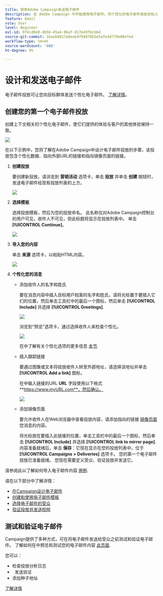 ```yaml
---
title: 使用Adobe Campaign发送电子邮件
description: 在 Adobe Campaign 中开始使用电子邮件。将个性化的电子邮件发给目标人群。
feature: Email
role: User
level: Beginner
exl-id: 97dcd0e0-db5b-45a4-96af-817e49f6cb64
source-git-commit: 1baeb8827a0eab4f9487bb5e5afe4d779e00efe4
workflow-type: tm+mt
source-wordcount: '466'
ht-degree: 9%

---
```


# 设计和发送电子邮件

电子邮件投放可让您向目标群体发送个性化电子邮件。 [了解详情](../send/send.md)。

## 创建您的第一个电子邮件投放

创建上下文相关的个性化电子邮件，使它们提供的体验与客户的其他体验保持一致。

![](assets/new-email-content.png)


在以下示例中，您将了解在Adobe Campaign中设计电子邮件投放的步骤，该投放包含个性化数据、指向外部URL的链接和指向镜像页面的链接。

1. **创建投放**

   要创建新投放，请浏览到 **营销活动** 选项卡，单击 **投放** 并单击 **创建** 按钮时，发送电子邮件给现有投放列表的上方。

   ![](assets/delivery_step_1.png)

1. **选择模板**

   选择投放模板，然后为您的投放命名。 此名称仅对Adobe Campaign控制台的用户可见，收件人不可见，但此标题将显示在投放列表中。 单击 **[!UICONTROL Continue]**。

   ![](assets/dce_delivery_model.png)

1. **导入您的内容**

   单击 **来源** 选项卡，以粘贴HTML内容。

   ![](assets/paste-content.png)


1. **个性化您的消息**

   * 添加收件人的名字和姓氏

      要在消息内容中插入目标用户档案的名字和姓氏，请将光标置于要插入它们的位置，然后单击工具栏中的最后一个图标，然后单击 **[!UICONTROL Include]** 并选择 **[!UICONTROL Greetings]**.

      ![](assets/include-greetings.png)

      浏览到“预览”选项卡，通过选择收件人来检查个性化。

      ![](assets/perso-check.png)

      在中了解有关个性化选项的更多信息 [本节](personalize.md).

   * 插入跟踪链接

      要通过图像或文本将投放收件人转至外部地址，请选择该地址并单击 **[!UICONTROL Add a link]** 图标。

      在中输入链接的URL **URL** 字段使用以下格式 **https://www.myURL.com**，然后确认。

      ![](assets/add-a-link.png)

   * 添加镜像页面

      要允许收件人在Web浏览器中查看投放内容，请添加指向的链接 [镜像页面](../send/mirror-page.md) 您消息的内容。

      将光标放在要插入此链接的位置，单击工具栏中的最后一个图标，然后单击 **[!UICONTROL Include]** 并选择 **[!UICONTROL link to mirror page]**.
   内容准备就绪后，单击 **保存**：它现在显示在您的投放列表中，位于 **[!UICONTROL Campaigns > Deliveries]** 选项卡。 您的第一个电子邮件投放已准备就绪。 您现在需要定义受众、验证投放并发送它。


请参阅此以了解如何导入电子邮件内容 [用例](https://experienceleague.adobe.com/docs/campaign/automation/workflows/use-cases/deliveries/load-delivery-content.html).

请在以下部分中了解详情：

* [在Campaign设计电子邮件](../send/email.md)
* [创建和使用电子邮件模板](../send/create-templates.md)
* [选择电子邮件的受众](../audiences/gs-audiences.md)
* [验证投放并发送校样](../send/preview-and-proof.md)

## 测试和验证电子邮件

Campaign提供了多种方式，可在将电子邮件发送给受众之前测试和验证电子邮件。 了解如何在中预览和测试您的电子邮件内容 [此页面](../send/preview-and-proof.md).

您可以：

* 检查投放分析日志
*   发送验证
* 添加种子地址

[了解详情](../send/delivery-analysis.md)
